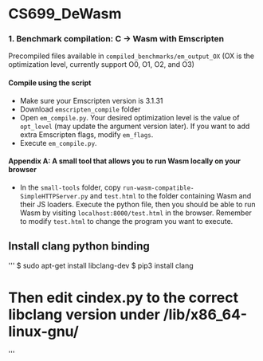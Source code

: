 # CS699_DeWasm

### 1. Benchmark compilation: C -> Wasm with Emscripten
Precompiled files available in `compiled_benchmarks/em_output_OX` (OX is the optimization level, currently support O0, O1, O2, and O3)
#### Compile using the script
- Make sure your Emscripten version is 3.1.31  
- Download `emscripten_compile` folder
- Open `em_compile.py`. Your desired optimization level is the value of `opt_level` (may update the argument version later). 
If you want to add extra Emscripten flags, modify `em_flags`.
- Execute `em_compile.py`. 
#### Appendix A: A small tool that allows you to run Wasm locally on your browser
- In the `small-tools` folder, copy `run-wasm-compatible-SimpleHTTPServer.py` and `test.html` to the folder containing Wasm and their JS loaders. 
Execute the python file, then you should be able to run Wasm by visiting `localhost:8000/test.html` in the browser. 
Remember to modify `test.html` to change the program you want to execute.

## Install clang python binding
'''
$ sudo apt-get install libclang-dev
$ pip3 install clang
# Then edit cindex.py to the correct libclang version under /lib/x86_64-linux-gnu/
'''
